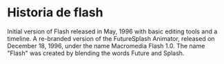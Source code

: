 # Historia de flash

Initial version of Flash released in May, 1996 with basic editing tools and a timeline. 
A re-branded version of the FutureSplash Animator, released on December 18, 1996, under the name Macromedia Flash 1.0. 
The name "Flash" was created by blending the words Future and Splash.
